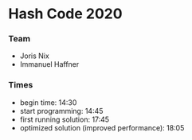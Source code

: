 # Hash Code 2020

### Team
* Joris Nix
* Immanuel Haffner


### Times

* begin time: 14:30
* start programming: 14:45
* first running solution: 17:45
* optimized solution (improved performance): 18:05
